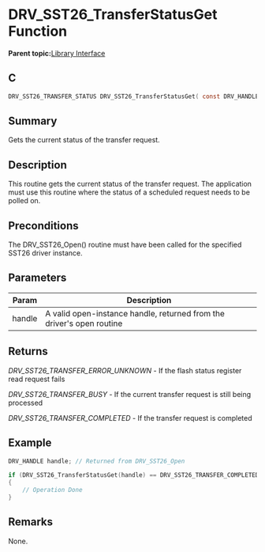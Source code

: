 # DRV\_SST26\_TransferStatusGet Function

**Parent topic:**[Library Interface](GUID-9FCC5D93-AC38-4FA0-88B8-A6C5A9BAF6EF.md)

## C

```c
DRV_SST26_TRANSFER_STATUS DRV_SST26_TransferStatusGet( const DRV_HANDLE handle );
```

## Summary

Gets the current status of the transfer request.

## Description

This routine gets the current status of the transfer request. The application<br />must use this routine where the status of a scheduled request needs to be<br />polled on.

## Preconditions

The DRV\_SST26\_Open\(\) routine must have been called for the specified SST26 driver instance.

## Parameters

|Param|Description|
|-----|-----------|
|handle|A valid open-instance handle, returned from the driver's open routine|

## Returns

*DRV\_SST26\_TRANSFER\_ERROR\_UNKNOWN* - If the flash status register read request fails

*DRV\_SST26\_TRANSFER\_BUSY* - If the current transfer request is still being processed

*DRV\_SST26\_TRANSFER\_COMPLETED* - If the transfer request is completed

## Example

```c
DRV_HANDLE handle; // Returned from DRV_SST26_Open

if (DRV_SST26_TransferStatusGet(handle) == DRV_SST26_TRANSFER_COMPLETED)
{
    // Operation Done
}
```

## Remarks

None.


